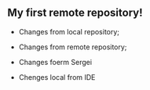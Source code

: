 ## My first remote repository!

- Changes from local repository;

- Changes from remote repository;

- Changes foerm Sergei

- Chenges local from IDE
